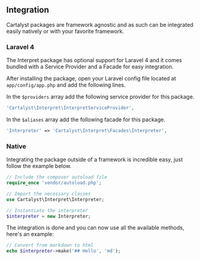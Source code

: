 ## Integration

Cartalyst packages are framework agnostic and as such can be integrated easily natively or with your favorite framework.

### Laravel 4

The Interpret package has optional support for Laravel 4 and it comes bundled with a Service Provider and a Facade for easy integration.

After installing the package, open your Laravel config file located at `app/config/app.php` and add the following lines.

In the `$providers` array add the following service provider for this package.

```php
'Cartalyst\Interpret\InterpretServiceProvider',
```

In the `$aliases` array add the following facade for this package.

```php
'Interpreter' => 'Cartalyst\Interpret\Facades\Interpreter',
```

### Native

Integrating the package outside of a framework is incredible easy, just follow the example below.

```php
// Include the composer autoload file
require_once 'vendor/autoload.php';

// Import the necessary classes
use Cartalyst\Interpret\Interpreter;

// Instantiate the interpreter
$interpreter = new Interpreter;
```

The integration is done and you can now use all the available methods, here's an example:

```php
// Convert from markdown to html
echo $interpreter->make('## Hello', 'md');
```
